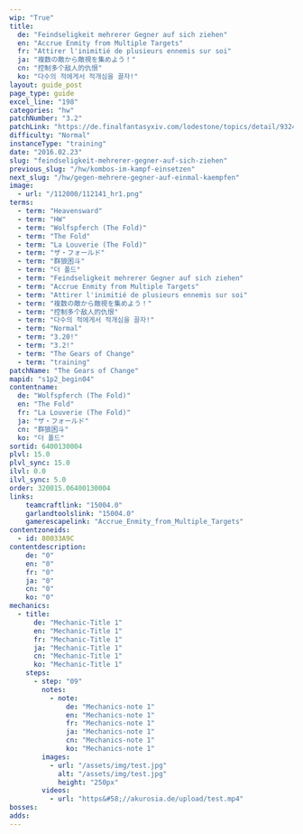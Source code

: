 ```yaml
---
wip: "True"
title:
  de: "Feindseligkeit mehrerer Gegner auf sich ziehen"
  en: "Accrue Enmity from Multiple Targets"
  fr: "Attirer l'inimitié de plusieurs ennemis sur soi"
  ja: "複数の敵から敵視を集めよう！"
  cn: "控制多个敌人的仇恨"
  ko: "다수의 적에게서 적개심을 끌자!"
layout: guide_post
page_type: guide
excel_line: "198"
categories: "hw"
patchNumber: "3.2"
patchLink: "https://de.finalfantasyxiv.com/lodestone/topics/detail/93245d34c33358787d1ff90333c4435c65ac6ee5"
difficulty: "Normal"
instanceType: "training"
date: "2016.02.23"
slug: "feindseligkeit-mehrerer-gegner-auf-sich-ziehen"
previous_slug: "/hw/kombos-im-kampf-einsetzen"
next_slug: "/hw/gegen-mehrere-gegner-auf-einmal-kaempfen"
image:
  - url: "/112000/112141_hr1.png"
terms:
  - term: "Heavensward"
  - term: "HW"
  - term: "Wolfspferch (The Fold)"
  - term: "The Fold"
  - term: "La Louverie (The Fold)"
  - term: "ザ・フォールド"
  - term: "群狼困斗"
  - term: "더 폴드"
  - term: "Feindseligkeit mehrerer Gegner auf sich ziehen"
  - term: "Accrue Enmity from Multiple Targets"
  - term: "Attirer l'inimitié de plusieurs ennemis sur soi"
  - term: "複数の敵から敵視を集めよう！"
  - term: "控制多个敌人的仇恨"
  - term: "다수의 적에게서 적개심을 끌자!"
  - term: "Normal"
  - term: "3.20!"
  - term: "3.2!"
  - term: "The Gears of Change"
  - term: "training"
patchName: "The Gears of Change"
mapid: "s1p2_begin04"
contentname:
  de: "Wolfspferch (The Fold)"
  en: "The Fold"
  fr: "La Louverie (The Fold)"
  ja: "ザ・フォールド"
  cn: "群狼困斗"
  ko: "더 폴드"
sortid: 6400130004
plvl: 15.0
plvl_sync: 15.0
ilvl: 0.0
ilvl_sync: 5.0
order: 320015.06400130004
links:
    teamcraftlink: "15004.0"
    garlandtoolslink: "15004.0"
    gamerescapelink: "Accrue_Enmity_from_Multiple_Targets"
contentzoneids:
  - id: 80033A9C
contentdescription:
    de: "0"
    en: "0"
    fr: "0"
    ja: "0"
    cn: "0"
    ko: "0"
mechanics:
  - title:
      de: "Mechanic-Title 1"
      en: "Mechanic-Title 1"
      fr: "Mechanic-Title 1"
      ja: "Mechanic-Title 1"
      cn: "Mechanic-Title 1"
      ko: "Mechanic-Title 1"
    steps:
      - step: "09"
        notes:
          - note:
              de: "Mechanics-note 1"
              en: "Mechanics-note 1"
              fr: "Mechanics-note 1"
              ja: "Mechanics-note 1"
              cn: "Mechanics-note 1"
              ko: "Mechanics-note 1"
        images:
          - url: "/assets/img/test.jpg"
            alt: "/assets/img/test.jpg"
            height: "250px"
        videos:
          - url: "https&#58;//akurosia.de/upload/test.mp4"
bosses:
adds:
---
```

